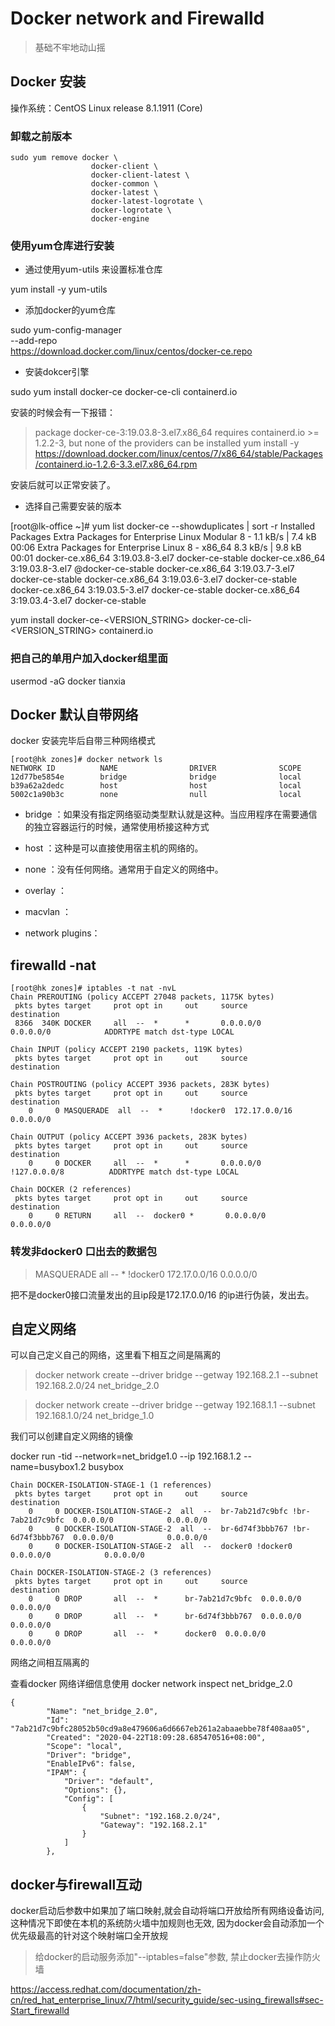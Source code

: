 # Docker network and Firewalld

>基础不牢地动山摇


## Docker 安装

操作系统：CentOS Linux release 8.1.1911 (Core)

### 卸载之前版本

```uninstall
sudo yum remove docker \
                  docker-client \
                  docker-client-latest \
                  docker-common \
                  docker-latest \
                  docker-latest-logrotate \
                  docker-logrotate \
                  docker-engine
```

### 使用yum仓库进行安装

- 通过使用yum-utils 来设置标准仓库

yum install -y yum-utils

- 添加docker的yum仓库

sudo yum-config-manager \
    --add-repo \
    https://download.docker.com/linux/centos/docker-ce.repo

- 安装dokcer引擎

sudo yum install docker-ce docker-ce-cli containerd.io

安装的时候会有一下报错：
> package docker-ce-3:19.03.8-3.el7.x86_64 requires containerd.io >= 1.2.2-3, but none of the providers can be installed
yum install -y https://download.docker.com/linux/centos/7/x86_64/stable/Packages/containerd.io-1.2.6-3.3.el7.x86_64.rpm

安装后就可以正常安装了。

- 选择自己需要安装的版本

[root@lk-office ~]# yum list docker-ce --showduplicates | sort -r
Installed Packages
Extra Packages for Enterprise Linux Modular 8 - 1.1 kB/s | 7.4 kB     00:06
Extra Packages for Enterprise Linux 8 - x86_64  8.3 kB/s | 9.8 kB     00:01
docker-ce.x86_64    3:19.03.8-3.el7                            docker-ce-stable
docker-ce.x86_64    3:19.03.8-3.el7                            @docker-ce-stable
docker-ce.x86_64    3:19.03.7-3.el7                            docker-ce-stable
docker-ce.x86_64    3:19.03.6-3.el7                            docker-ce-stable
docker-ce.x86_64    3:19.03.5-3.el7                            docker-ce-stable
docker-ce.x86_64    3:19.03.4-3.el7                            docker-ce-stable

yum install docker-ce-<VERSION_STRING> docker-ce-cli-<VERSION_STRING> containerd.io

### 把自己的单用户加入docker组里面

usermod -aG docker tianxia

## Docker 默认自带网络

docker 安装完毕后自带三种网络模式

```network
[root@hk zones]# docker network ls
NETWORK ID          NAME                DRIVER              SCOPE
12d77be5854e        bridge              bridge              local
b39a62a2dedc        host                host                local
5002c1a90b3c        none                null                local
```

- bridge ：如果没有指定网络驱动类型默认就是这种。当应用程序在需要通信的独立容器运行的时候，通常使用桥接这种方式
- host ：这种是可以直接使用宿主机的网络的。
- none ：没有任何网络。通常用于自定义的网络中。

- overlay ：
- macvlan ：
- network plugins：

## firewalld -nat

```firewalld
[root@hk zones]# iptables -t nat -nvL
Chain PREROUTING (policy ACCEPT 27048 packets, 1175K bytes)
 pkts bytes target     prot opt in     out     source               destination
 8366  340K DOCKER     all  --  *      *       0.0.0.0/0            0.0.0.0/0            ADDRTYPE match dst-type LOCAL

Chain INPUT (policy ACCEPT 2190 packets, 119K bytes)
 pkts bytes target     prot opt in     out     source               destination

Chain POSTROUTING (policy ACCEPT 3936 packets, 283K bytes)
 pkts bytes target     prot opt in     out     source               destination
    0     0 MASQUERADE  all  --  *      !docker0  172.17.0.0/16        0.0.0.0/0

Chain OUTPUT (policy ACCEPT 3936 packets, 283K bytes)
 pkts bytes target     prot opt in     out     source               destination
    0     0 DOCKER     all  --  *      *       0.0.0.0/0           !127.0.0.0/8          ADDRTYPE match dst-type LOCAL

Chain DOCKER (2 references)
 pkts bytes target     prot opt in     out     source               destination
    0     0 RETURN     all  --  docker0 *       0.0.0.0/0            0.0.0.0/0
```

### 转发非docker0 口出去的数据包

>MASQUERADE  all  --  *      !docker0  172.17.0.0/16        0.0.0.0/0 

把不是docker0接口流量发出的且ip段是172.17.0.0/16 的ip进行伪装，发出去。

## 自定义网络

可以自己定义自己的网络，这里看下相互之间是隔离的

>docker network create --driver bridge --getway 192.168.2.1 --subnet 192.168.2.0/24 net_bridge_2.0

>docker network create --driver bridge --getway 192.168.1.1 --subnet 192.168.1.0/24 net_bridge_1.0

我们可以创建自定义网络的镜像

 docker run -tid --network=net_bridge1.0 --ip 192.168.1.2 --name=busybox1.2 busybox

```firwall
Chain DOCKER-ISOLATION-STAGE-1 (1 references)
 pkts bytes target     prot opt in     out     source               destination
    0     0 DOCKER-ISOLATION-STAGE-2  all  --  br-7ab21d7c9bfc !br-7ab21d7c9bfc  0.0.0.0/0            0.0.0.0/0
    0     0 DOCKER-ISOLATION-STAGE-2  all  --  br-6d74f3bbb767 !br-6d74f3bbb767  0.0.0.0/0            0.0.0.0/0
    0     0 DOCKER-ISOLATION-STAGE-2  all  --  docker0 !docker0  0.0.0.0/0            0.0.0.0/0

Chain DOCKER-ISOLATION-STAGE-2 (3 references)
 pkts bytes target     prot opt in     out     source               destination
    0     0 DROP       all  --  *      br-7ab21d7c9bfc  0.0.0.0/0            0.0.0.0/0
    0     0 DROP       all  --  *      br-6d74f3bbb767  0.0.0.0/0            0.0.0.0/0
    0     0 DROP       all  --  *      docker0  0.0.0.0/0            0.0.0.0/0
```

网络之间相互隔离的


查看docker 网络详细信息使用 
docker network inspect net_bridge_2.0

```net
{
        "Name": "net_bridge_2.0",
        "Id": "7ab21d7c9bfc28052b50cd9a8e479606a6d6667eb261a2abaaebbe78f408aa05",
        "Created": "2020-04-22T18:09:28.685470516+08:00",
        "Scope": "local",
        "Driver": "bridge",
        "EnableIPv6": false,
        "IPAM": {
            "Driver": "default",
            "Options": {},
            "Config": [
                {
                    "Subnet": "192.168.2.0/24",
                    "Gateway": "192.168.2.1"
                }
            ]
        },
```

## docker与firewall互动

docker启动后参数中如果加了端口映射,就会自动将端口开放给所有网络设备访问,这种情况下即使在本机的系统防火墙中加规则也无效, 因为docker会自动添加一个优先级最高的针对这个映射端口全开放规

>给docker的启动服务添加"--iptables=false"参数, 禁止docker去操作防火墙




https://access.redhat.com/documentation/zh-cn/red_hat_enterprise_linux/7/html/security_guide/sec-using_firewalls#sec-Start_firewalld
